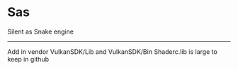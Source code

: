 # Sas
Silent as Snake engine 

________________
Add in vendor VulkanSDK/Lib and VulkanSDK/Bin
Shaderc.lib is large to keep in github
